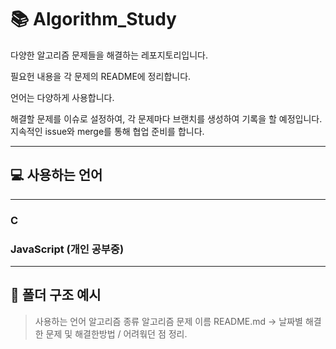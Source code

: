 # 📚 Algorithm_Study

다양한 알고리즘 문제들을 해결하는 레포지토리입니다.

필요헌 내용을 각 문제의 README에 정리합니다.

언어는 다양하게 사용합니다.

해결할 문제를 이슈로 설정하여, 각 문제마다 브랜치를 생성하여 기록을 할 예정입니다.
지속적인 issue와 merge를 통해 협업 준비를 합니다.

---

## 💻 사용하는 언어

---

### C

### JavaScript (개인 공부중)

---

## 📁 폴더 구조 예시

> 사용하는 언어
> 알고리즘 종류
> 알고리즘 문제 이름
> README.md -> 날짜별 해결한 문제 및 해결한방법 / 어려웎던 점 정리.
